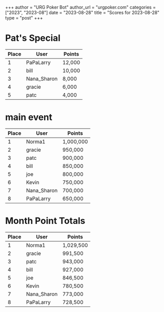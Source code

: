+++
author = "URG Poker Bot"
author_url = "urgpoker.com"
categories = ["2023", "2023-08"]
date = "2023-08-28"
title = "Scores for 2023-08-28"
type = "post"
+++
# Pat's Special

| Place | User | Points |
|-------|------|--------|
| 1 | PaPaLarry | 12,000 |
| 2 | bill | 10,000 |
| 3 | Nana_Sharon | 8,000 |
| 4 | gracie | 6,000 |
| 5 | patc | 4,000 |

# main event

| Place | User | Points |
|-------|------|--------|
| 1 | Norma1 | 1,000,000 |
| 2 | gracie | 950,000 |
| 3 | patc | 900,000 |
| 4 | bill | 850,000 |
| 5 | joe | 800,000 |
| 6 | Kevin | 750,000 |
| 7 | Nana_Sharon | 700,000 |
| 8 | PaPaLarry | 650,000 |

# Month Point Totals

| Place | User | Points |
|-------|------|--------|
| 1 | Norma1 | 1,029,500 |
| 2 | gracie | 991,500 |
| 3 | patc | 943,000 |
| 4 | bill | 927,000 |
| 5 | joe | 846,500 |
| 6 | Kevin | 780,500 |
| 7 | Nana_Sharon | 773,000 |
| 8 | PaPaLarry | 728,500 |
